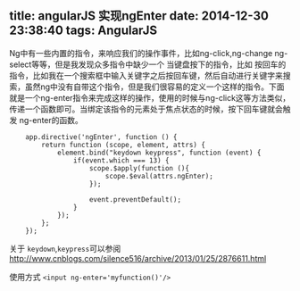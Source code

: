 title: angularJS 实现ngEnter
date: 2014-12-30 23:38:40
tags: AngularJS 
---

Ng中有一些内置的指令，来响应我们的操作事件，比如ng-click,ng-change ng-select等等，但是我发现众多指令中缺少一个 当键盘按下的指令，比如 按回车的指令，比如我在一个搜索框中输入关键字之后按回车键，然后自动进行关键字来搜索，虽然ng中没有自带这个指令，但是我们很容易的定义一个这样的指令。下面就是一个ng-enter指令来完成这样的操作，使用的时候与ng-click这等方法类似，传递一个函数即可。当绑定该指令的元素处于焦点状态的时候，按下回车键就会触发 ng-enter的函数。

		app.directive('ngEnter', function () {
		    return function (scope, element, attrs) {
		        element.bind("keydown keypress", function (event) {
		            if(event.which === 13) {
		                scope.$apply(function (){
		                    scope.$eval(attrs.ngEnter);
		                });
		 
		                event.preventDefault();
		            }
		        });
		    };
		});

关于 `keydown`,`keypress`可以参阅<http://www.cnblogs.com/silence516/archive/2013/01/25/2876611.html>

使用方式 `<input ng-enter='myfunction()'/>`